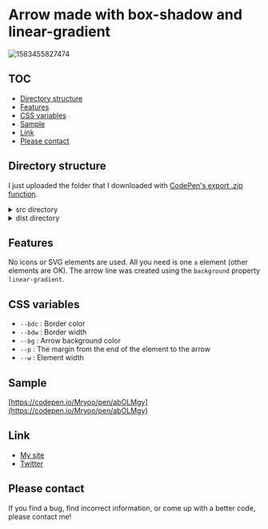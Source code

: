 # Arrow made with box-shadow and linear-gradient
![1583455827474](https://user-images.githubusercontent.com/42329240/76039476-eda1fe00-5f8f-11ea-9b32-453613b40a26.jpg)

## TOC
 - [Directory structure](#Directory-structure)
 - [Features](#Features)
 - [CSS variables](#CSS-variables)
 - [Sample](#Sample)
 - [Link](#Link)
 - [Please contact](#Please-contact)

## Directory structure
I just uploaded the folder that I downloaded with [CodePen's export .zip function](https://blog.codepen.io/documentation/features/exporting-pens/#export-zip-1).
<details>
 <summary>src directory</summary>
 The content of the html file contains only the code described in the CodePen HTML panel. The same applies to css file and js file. So, for example, the html file does not contain a <code>head</code> tag or <code>link</code> tags.
</details>
<details>
 <summary>dist directory</summary>
 Download the entire contents of the dist directory, open <code>index.html</code> in a browser and you should see my snippet (hard to explain).
</details>

## Features
No icons or SVG elements are used. All you need is one `a` element (other elements are OK). The arrow line was created using the `background` property `linear-gradient`.

## CSS variables
 - `--bdc` : Border color
 - `--bdw` : Border width
 - `--bg` : Arrow background color
 - `--p` : The margin from the end of the element to the arrow
 - `--w` : Element width

## Sample
[https://codepen.io/Mryoo/pen/abOLMgy](https://codepen.io/Mryoo/pen/abOLMgy)

## Link
 - [My site](https://ryo.dev/)
 - [Twitter](https://twitter.com/ryoo20190328)

## Please contact
If you find a bug, find incorrect information, or come up with a better code, please contact me!
